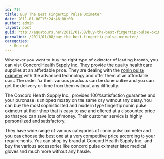 ```yaml
---
id: 719
title: Buy The Best Fingertip Pulse Oximeter
date: 2011-01-08T15:24:46+00:00
author: admin
layout: post
guid: http://aquatours.net/2011/01/08/buy-the-best-fingertip-pulse-oximeter/
permalink: /2011/01/08/buy-the-best-fingertip-pulse-oximeter/
categories:
  - General
---
```

Whenever you want to buy the right type of oximeter of leading brands, you can visit Concord Health Supply Inc. They provide the quality health care supplies at an affordable price. They are dealing with the [nonin pulse oximeter](http://www.concordhealthsupply.com/) with the advanced technology and offer them at an affordable cost. The order for their various products can be done online and you can get the delivery on time from them without any difficulty.

The Concord Health Supply Inc., provides 100%satisfaction guarantee and your purchase is shipped mostly on the same day without any delay. You can buy the most sophisticated and modern type fingertip nonin pulse oximeter at their shop that is easy to use and offered at a discounted price so that you can save lots of money. Their customer service is highly personalized and satisfactory.

They have wide range of various categories of nonin pulse oximeter and you can choose the best one at a very competitive price according to your requirements. You can shop by brand at Concord Health Supply Inc., and buy the various accessories like concord pulse oximeter latex medical gloves and much more without any hassle.